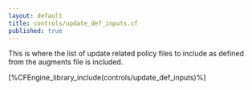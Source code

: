 ```yaml
---
layout: default
title: controls/update_def_inputs.cf
published: true
---
```


This is where the list of update related policy files to include as defined
from the augments file is included.

[%CFEngine_library_include(controls/update_def_inputs)%]
